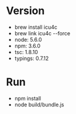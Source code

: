 # Version
 * brew install icu4c
 * brew link icu4c --force
 * node: 5.6.0
 * npm: 3.6.0
 * tsc: 1.8.10
 * typings: 0.7.12
 
# Run
 * npm install
 * node build/bundle.js